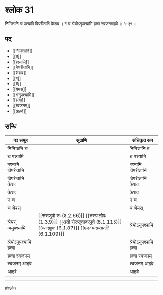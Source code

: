 # श्लोक 31

निमित्तानि च पश्यामि विपरीतानि केशव ।
न च श्रेयोऽनुपश्यामि हत्वा स्वजनमाहवे ॥ १-३१॥


## पद 

- [[निमित्तानि]]
- [[च]]
- [[पश्यामि]]
- [[विपरीतानि]]
- [[केशव]]
- [[न]]
- [[च]]
- [[श्रेयस्]]
- [[अनुपश्यामि]]
- [[हत्वा]]
- [[स्वजनम्]]
- [[आहवे]]

## सन्धि

| पद समूह | सूत्राणि | संधिकृत रूप |
| ----- | ----- | ----- |
| निमित्तानि च |  | निमित्तानि च |
| च पश्यामि |  | च पश्यामि |
| पश्यामि विपरीतानि |  | पश्यामि विपरीतानि |
| विपरीतानि केशव |  | विपरीतानि केशव |
| केशव |  | केशव |
| न च |  | न च |
| च श्रेयस् |  | च श्रेयस् |
| श्रेयस् अनुपश्यामि |  [[ससजुषो रुः (8.2.66)]] [[तस्य लोपः (1.3.9)]] [[अतो रोरप्लुतादप्लुते (6.1.113)]] [[आद्गुणः (6.1.87)]] [[एङः पदान्तादति (6.1.109)]] | श्रेयोऽनुपश्यामि |
| श्रेयोऽनुपश्यामि हत्वा |  | श्रेयोऽनुपश्यामि हत्वा |
| हत्वा स्वजनम् |  | हत्वा स्वजनम् |
| स्वजनम् आहवे |  | स्वजनम् आहवे |
| आहवे |  | आहवे |


---

#श्लोक